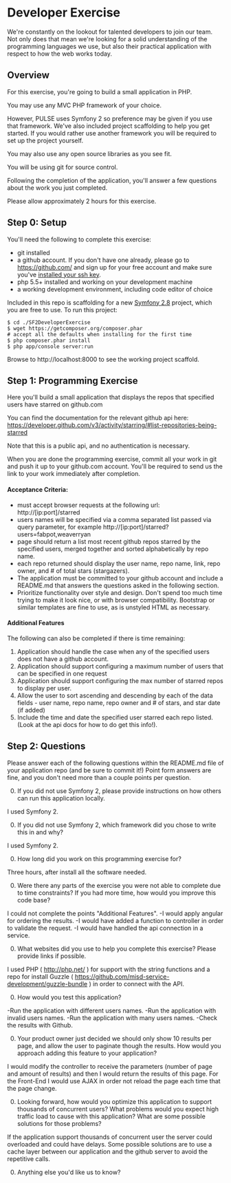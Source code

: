# Developer Exercise

We're constantly on the lookout for talented developers to join our team. Not only does that mean we're looking for a solid understanding of the programming languages we use, but also their practical application with respect to how the web works today.

## Overview

For this exercise, you're going to build a small application in PHP.

You may use any MVC PHP framework of your choice.

However, PULSE uses Symfony 2 so preference may be given if you use that framework. We've also included project scaffolding to help you get started. If you would rather use another framework you will be required to set up the project yourself.

You may also use any open source libraries as you see fit.

You will be using git for source control.

Following the completion of the application, you'll answer a few questions about the work you just completed.

Please allow approximately 2 hours for this exercise.

## Step 0: Setup

You'll need the following to complete this exercise:

* git installed
* a github account. If you don't have one already, please go to https://github.com/ and sign up for your free account and make sure you've [installed your ssh key](https://help.github.com/articles/generating-an-ssh-key/).
* php 5.5+ installed and working on your development machine
* a working development environment, including code editor of choice

Included in this repo is scaffolding for a new [Symfony 2.8](http://symfony.com/) project, which you are free to use. To run this project:

```
$ cd ./SF2DeveloperExercise
$ wget https://getcomposer.org/composer.phar
# accept all the defaults when installing for the first time
$ php composer.phar install
$ php app/console server:run
```

Browse to http://localhost:8000 to see the working project scaffold.


## Step 1: Programming Exercise

Here you'll build a small application that displays the repos that specified users have starred on github.com

You can find the documentation for the relevant github api here: https://developer.github.com/v3/activity/starring/#list-repositories-being-starred

Note that this is a public api, and no authentication is necessary.

When you are done the programming exercise, commit all your work in git and push it up to your github.com account. You'll be required to send us the link to your work immediately after completion.


#### Acceptance Criteria:

* must accept browser requests at the following url:
  http://[ip:port]/starred
* users names will be specified via a comma separated list passed via query parameter, for example http://[ip:port]/starred?users=fabpot,weaverryan
* page should return a list most recent github repos starred by the specified users, merged together and sorted alphabetically by repo name.
* each repo returned should display the user name, repo name, link, repo owner, and # of total stars (stargazers).
* The application must be committed to your github account and include a README.md that answers the questions asked in the following section.
* Prioritize functionality over style and design. Don't spend too much time trying to make it look nice, or with browser compatibility. Bootstrap or similar templates are fine to use, as is unstyled HTML as necessary.

#### Additional Features

The following can also be completed if there is time remaining:

1. Application should handle the case when any of the specified users does not have a github account.
2. Application should support configuring a maximum number of users that can be specified in one request
3. Application should support configuring the max number of starred repos to display per user.
4. Allow the user to sort ascending and descending by each of the data fields - user name, repo name, repo owner and # of stars, and star date (if added)
5. Include the time and date the specified user starred each repo listed. (Look at the api docs for how to do get this info!).

## Step 2: Questions

Please answer each of the following questions within the README.md file of your application repo (and be sure to commit it!) Point form answers are fine, and you don't need more than a couple points per question.

0. If you did not use Symfony 2, please provide instructions on how others can run this application locally.

I used Symfony 2.


0. If you did not use Symfony 2, which framework did you chose to write this in and why?

I used Symfony 2.


0. How long did you work on this programming exercise for?

Three hours, after install all the software needed.


0. Were there any parts of the exercise you were not able to complete due to time constraints? If you had more time, how would you improve this code base?  

I could not complete the points "Additional Features". 
-I would apply angular for ordering the results.
-I would have added a function to controller in order to validate the request.
-I would have handled the api connection in a service.


0. What websites did you use to help you complete this exercise? Please provide links if possible.

I used PHP ( http://php.net/ ) for support with the string functions and a repo for install Guzzle ( https://github.com/misd-service-development/guzzle-bundle ) in order to connect with the API.


0. How would you test this application?

-Run the application with different users names.
-Run the application with invalid users names.
-Run the application with many users names.
-Check the results with Github.


0. Your product owner just decided we should only show 10 results per page, and allow the user to paginate though the results. How would you approach adding this feature to your application?

I would modify the controller to receive the parameters (number of page and amount of results) and then I would return the results of this page. For the Front-End I would use AJAX in order not reload the page each time that the page change.


0. Looking forward, how would you optimize this application to support thousands of concurrent users? What problems would you expect high traffic load to cause with this application? What are some possible solutions for those problems?

If the application support thousands of concurrent user the server could overloaded and could have delays. Some possible solutions are to use a cache layer between our application and the github server to avoid the repetitive calls. 


0. Anything else you'd like us to know?
